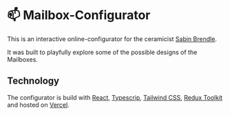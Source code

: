 # :mailbox: Mailbox-Configurator

This is an interactive online-configurator for the ceramicist [Sabin Brendle](https://sabin-brendle.de/briefkaesten).

It was built to playfully explore some of the possible designs of the Mailboxes.

## Technology

The configurator is build with [React](https://reactjs.org/), [Typescrip](https://www.typescriptlang.org/), [Tailwind CSS](https://tailwindcss.com/), [Redux Toolkit](https://redux-toolkit.js.org/) and hosted on [Vercel](https://vercel.com/).
